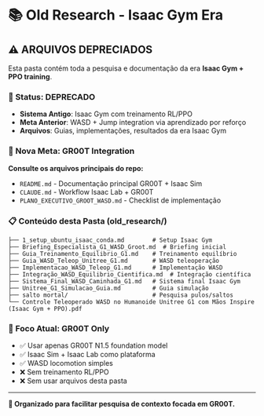 # 📚 Old Research - Isaac Gym Era

## ⚠️ ARQUIVOS DEPRECIADOS

Esta pasta contém toda a pesquisa e documentação da era **Isaac Gym + PPO training**. 

### 🚫 Status: DEPRECADO
- **Sistema Antigo**: Isaac Gym com treinamento RL/PPO
- **Meta Anterior**: WASD + Jump integration via aprendizado por reforço
- **Arquivos**: Guias, implementações, resultados da era Isaac Gym

### 🤖 Nova Meta: GR00T Integration
**Consulte os arquivos principais do repo:**
- `README.md` - Documentação principal GR00T + Isaac Sim
- `CLAUDE.md` - Workflow Isaac Lab + GR00T
- `PLANO_EXECUTIVO_GROOT_WASD.md` - Checklist de implementação

### 📋 Conteúdo desta Pasta (old_research/)
```
├── 1_setup_ubuntu_isaac_conda.md        # Setup Isaac Gym
├── Briefing_Especialista_G1_WASD_Groot.md  # Briefing inicial
├── Guia_Treinamento_Equilibrio_G1.md    # Treinamento equilíbrio 
├── Guia_WASD_Teleop_Unitree_G1.md       # WASD teleoperação
├── Implementacao_WASD_Teleop_G1.md      # Implementação WASD
├── Integração_WASD_Equilibrio_Cientifica.md  # Integração científica
├── Sistema_Final_WASD_Caminhada_G1.md   # Sistema final Isaac Gym
├── Unitree_G1_Simulacao_Guia.md         # Guia simulação
├── salto mortal/                        # Pesquisa pulos/saltos
└── Controle Teleoperado WASD no Humanoide Unitree G1 com Mãos Inspire (Isaac Gym + PPO).pdf
```

### 🎯 Foco Atual: GR00T Only
- ✅ Usar apenas GR00T N1.5 foundation model
- ✅ Isaac Sim + Isaac Lab como plataforma
- ✅ WASD locomotion simples
- ❌ Sem treinamento RL/PPO
- ❌ Sem usar arquivos desta pasta

---
**📝 Organizado para facilitar pesquisa de contexto focada em GR00T.**
